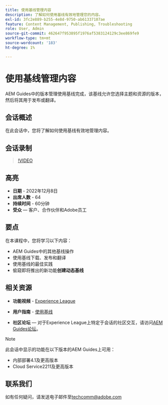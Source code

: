 ```yaml
---
title: 使用基线管理内容
description: 了解如何使用基线有效地管理您的内容。
exl-id: 3fc2e889-b255-4e8d-9750-ab61337107ae
feature: Content Management, Publishing, Troubleshooting
role: User, Admin
source-git-commit: 462647f953895f1976af5383124129c3ee869fe9
workflow-type: tm+mt
source-wordcount: '183'
ht-degree: 1%

---
```


# 使用基线管理内容

AEM Guides中的版本管理使用基线完成，该基线允许您选择主题和资源的版本，然后将其用于发布或翻译。

## 会话概述

在此会话中，您将了解如何使用基线有效地管理内容。

## 会话录制

>[!VIDEO](https://video.tv.adobe.com/v/3414172/version-management-release-management-baseline?quality=12&learn=on)

## 高亮

- **日期** - 2022年12月8日
- **出席人数** - 64
- **持续时间** - 60分钟
- **受众** — 客户、合作伙伴和Adobe员工

## 要点

在本课程中，您将学习以下内容：
- AEM Guides中的其他基线操作
- 使用基线下载、发布和翻译
- 使用基线的最佳实践
- 偷窥即将推出的新功能&#x200B;**创建动态基线**

## 相关资源

- **功能视频** - [Experience League](https://experienceleague.adobe.com/docs/experience-manager-guides-learn/videos/advanced-user-guide/overview.html?lang=zh-Hans)

- **用户指南** - [使用基线](https://help.adobe.com/en_US/xml-documentation-for-adobe-experience-manager/index.html#t=DXML-master-map%2Fgenerate-output-use-baseline-for-publishing.html)

- **社区论坛** — 对于Experience League上特定于会话的社区交互，请访问[AEM Guides论坛](https://experienceleaguecommunities.adobe.com/t5/experience-manager-guides/bd-p/xml-documentation-discussions)。

>[!NOTE]
>
>此会话中显示的功能在以下版本的AEM Guides上可用：
> - 内部部署4.1及更高版本
> - Cloud Service2211及更高版本

## 联系我们

如有任何疑问，请发送电子邮件至<techcomm@adobe.com>
